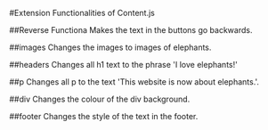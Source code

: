 #Extension Functionalities of Content.js

##Reverse Functiona
Makes the text in the buttons go backwards.

##images
Changes the images to images of elephants.

##headers
Changes all h1 text to the phrase 'I love elephants!'

##p
Changes all p to the text 'This website is now about elephants.'.

##div
Changes the colour of the div background.

##footer
Changes the style of the text in the footer.

